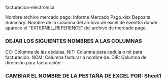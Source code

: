 facturacion-electronica

Nombre archivo mercado pago: Informe Mercado Pago.xlsx
Deposits Summary: Nombre de la columna del archivo de excel de eventtia donde aparece el "EXTERNEL_REFERENCE" del archivo de mercado pago.


### DEJAR LOS SIGUIENTES NOMBRES A LAS COLUMNAS ###
CC: Columna de las cedulas.
NIT: Columna para cedula o nit para facturación.
NOM: Columna facturar a nombre de.
DIR: Columna de dirección para facturación.
### CAMBIAR EL NOMBRE DE LA PESTAÑA DE EXCEL POR: Sheet1
